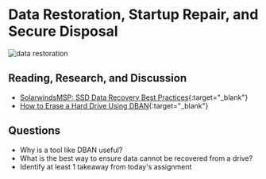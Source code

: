 # Data Restoration, Startup Repair, and Secure Disposal

![data restoration](https://vollmerinstitute.com/wp-content/uploads/2019/04/Blog_Challenges_Featured.png)

## Reading, Research, and Discussion

- [SolarwindsMSP: SSD Data Recovery Best Practices](https://www.solarwindsmsp.com/blog/ssd-data-recovery-best-practices){:target="_blank"}
- [How to Erase a Hard Drive Using DBAN](https://www.lifewire.com/how-to-erase-a-hard-drive-using-dban-2619148){:target="_blank"}

## Questions

- Why is a tool like DBAN useful?
- What is the best way to ensure data cannot be recovered from a drive?
- Identify at least 1 takeaway from today's assignment
